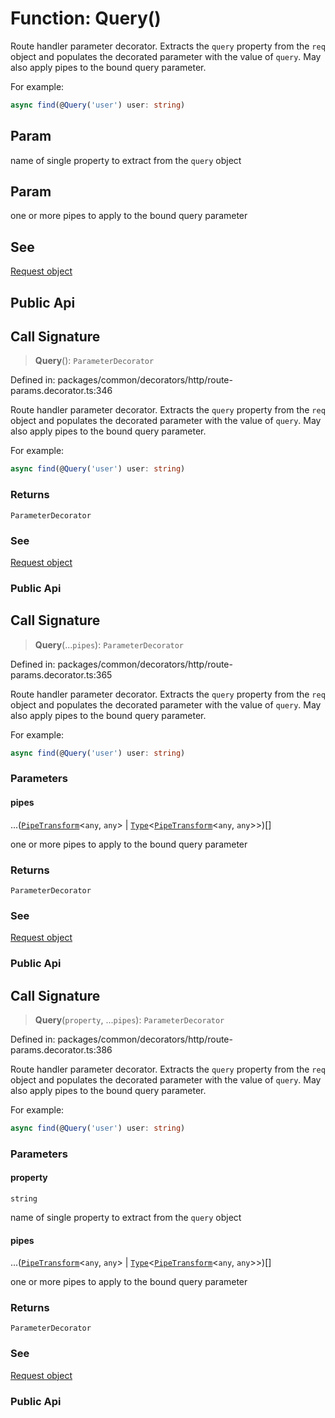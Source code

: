 # Function: Query()

Route handler parameter decorator. Extracts the `query`
property from the `req` object and populates the decorated
parameter with the value of `query`. May also apply pipes to the bound
query parameter.

For example:
```typescript
async find(@Query('user') user: string)
```

## Param

name of single property to extract from the `query` object

## Param

one or more pipes to apply to the bound query parameter

## See

[Request object](https://docs.nestjs.com/controllers#request-object)

## Public Api

## Call Signature

> **Query**(): `ParameterDecorator`

Defined in: packages/common/decorators/http/route-params.decorator.ts:346

Route handler parameter decorator. Extracts the `query`
property from the `req` object and populates the decorated
parameter with the value of `query`. May also apply pipes to the bound
query parameter.

For example:
```typescript
async find(@Query('user') user: string)
```

### Returns

`ParameterDecorator`

### See

[Request object](https://docs.nestjs.com/controllers#request-object)

### Public Api

## Call Signature

> **Query**(...`pipes`): `ParameterDecorator`

Defined in: packages/common/decorators/http/route-params.decorator.ts:365

Route handler parameter decorator. Extracts the `query`
property from the `req` object and populates the decorated
parameter with the value of `query`. May also apply pipes to the bound
query parameter.

For example:
```typescript
async find(@Query('user') user: string)
```

### Parameters

#### pipes

...([`PipeTransform`](../interfaces/PipeTransform.md)\<`any`, `any`\> \| [`Type`](../interfaces/Type.md)\<[`PipeTransform`](../interfaces/PipeTransform.md)\<`any`, `any`\>\>)[]

one or more pipes to apply to the bound query parameter

### Returns

`ParameterDecorator`

### See

[Request object](https://docs.nestjs.com/controllers#request-object)

### Public Api

## Call Signature

> **Query**(`property`, ...`pipes`): `ParameterDecorator`

Defined in: packages/common/decorators/http/route-params.decorator.ts:386

Route handler parameter decorator. Extracts the `query`
property from the `req` object and populates the decorated
parameter with the value of `query`. May also apply pipes to the bound
query parameter.

For example:
```typescript
async find(@Query('user') user: string)
```

### Parameters

#### property

`string`

name of single property to extract from the `query` object

#### pipes

...([`PipeTransform`](../interfaces/PipeTransform.md)\<`any`, `any`\> \| [`Type`](../interfaces/Type.md)\<[`PipeTransform`](../interfaces/PipeTransform.md)\<`any`, `any`\>\>)[]

one or more pipes to apply to the bound query parameter

### Returns

`ParameterDecorator`

### See

[Request object](https://docs.nestjs.com/controllers#request-object)

### Public Api
